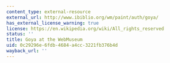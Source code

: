 ```yaml
---
content_type: external-resource
external_url: http://www.ibiblio.org/wm/paint/auth/goya/
has_external_license_warning: true
license: https://en.wikipedia.org/wiki/All_rights_reserved
status: ''
title: Goya at the WebMuseum
uid: 0c29296e-6fdb-4684-a4cc-3221fb376b4d
wayback_url: ''
---
```

